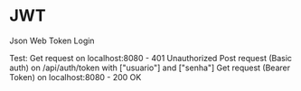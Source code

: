 # JWT
Json Web Token Login

Test:
Get request on localhost:8080 - 401 Unauthorized
Post request (Basic auth) on /api/auth/token with ["usuario"] and ["senha"]
Get request (Bearer Token) on localhost:8080 - 200 OK
